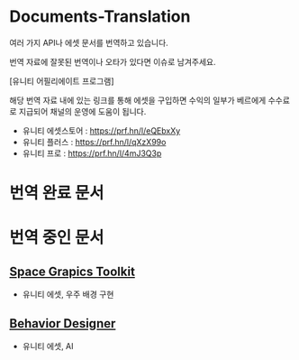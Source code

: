 # Documents-Translation

여러 가지 API나 에셋 문서를 번역하고 있습니다.

번역 자료에 잘못된 번역이나 오타가 있다면 이슈로 남겨주세요.

[유니티 어필리에이트 프로그램]

해당 번역 자료 내에 있는 링크를 통해 에셋을 구입하면 수익의 일부가 베르에게 수수료로 지급되어 채널의 운영에 도움이 됩니다.

- 유니티 에셋스토어 : https://prf.hn/l/eQEbxXy
- 유니티 플러스 : https://prf.hn/l/qXzX99o
- 유니티 프로 : https://prf.hn/l/4mJ3Q3p

# 번역 완료 문서


# 번역 중인 문서

## [Space Grapics Toolkit](./Space%20Graphics%20Toolkit/README.md)
- 유니티 에셋, 우주 배경 구현

## [Behavior Designer](./Behavior%20Designer/README.md)
- 유니티 에셋, AI